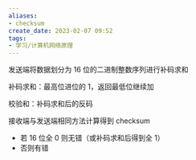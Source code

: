 ```yaml
---
aliases:
- checksum
create_date: 2023-02-07 09:52
tags:
- 学习/计算机网络原理
---
```


发送端将数据划分为 16 位的二进制整数序列进行补码求和

补码求和：最高位进位的 1，返回最低位继续加

校验和：补码求和后的反码

接收端与发送端相同方法计算得到 checksum
- 若 16 位全 0 则无错（或补码求和后得到全 1）
- 否则有错